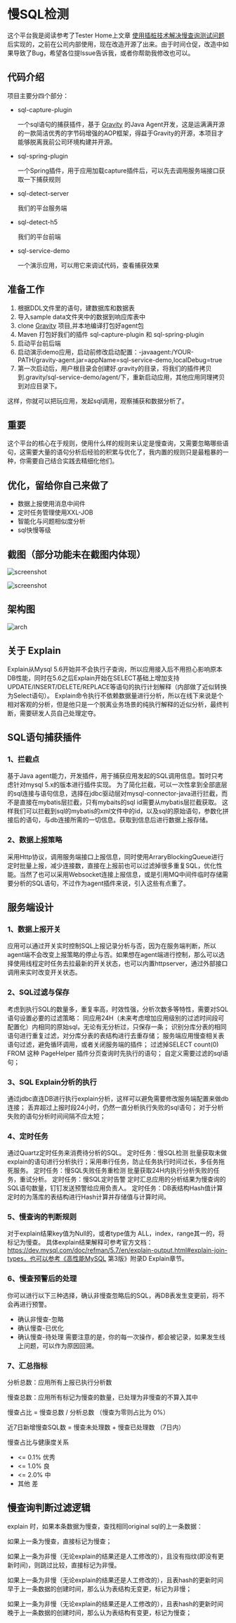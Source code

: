 # 慢SQL检测

这个平台我是阅读参考了Tester Home上文章 [使用插桩技术解决慢查询测试问题](https://testerhome.com/topics/29228) 后实现的，之前在公司内部使用，现在改造开源了出来。由于时间仓促，改造中如果导致了Bug，希望各位提Issue告诉我，或者你帮助我修改也可以。

## 代码介绍
项目主要分四个部分：
- sql-capture-plugin

    一个sql语句的捕获插件，基于 [Gravity](https://github.com/ymm-tech/gravity) 的Java Agent开发，这是运满满开源的一款简洁优秀的字节码增强的AOP框架，得益于Gravity的开源，本项目才能够脱离我前公司环境构建并开源。

- sql-spring-plugin 
    
    一个Spring插件，用于应用加载capture插件后，可以先去调用服务端接口获取一下捕获规则

- sql-detect-server

    我们的平台服务端

- sql-detect-h5

    我们的平台前端

- sql-service-demo
    
    一个演示应用，可以用它来调试代码，查看捕获效果

## 准备工作
1. 根据DDL文件里的语句，建数据库和数据表
2. 导入sample data文件夹中的数据到响应库表中
3. clone [Gravity](https://github.com/ymm-tech/gravity) 项目,并本地编译打包好agent包
4. Maven 打包好我们的插件 sql-capture-plugin 和 sql-spring-plugin
5. 启动平台前后端
6. 启动演示demo应用，启动前修改启动配置：-javaagent:/YOUR-PATH/gravity-agent.jar=appName=sql-service-demo,localDebug=true
7. 第一次启动后，用户根目录会创建好.gravity的目录，将我们的插件拷贝到.gravity/sql-service-demo/agent/下，重新启动应用，其他应用同理拷贝到对应目录下。

这样，你就可以把玩应用，发起sql调用，观察捕获和数据分析了。

## 重要
这个平台的核心在于规则，使用什么样的规则来认定是慢查询，又需要忽略哪些语句，这需要大量的语句分析后经验的积累与优化了，我内置的规则只是最粗暴的一种，你需要自己结合实践去精细化他们。

## 优化，留给你自己来做了
- 数据上报使用消息中间件
- 定时任务管理使用XXL-JOB
- 智能化与问题相似度分析
- sql快慢等级

## 截图（部分功能未在截图内体现）
![screenshot](1.png)

![screenshot](2.png)

## 架构图
![arch](arch.png)

## 关于 Explain
Explain从Mysql 5.6开始并不会执行子查询，所以应用接入后不用担心影响原本DB性能，同时在5.6之后Explain开始在SELECT基础上增加支持 UPDATE/INSERT/DELETE/REPLACE等语句的执行计划解释（内部做了近似转换为Select语句）。
Explain命令执行不依赖数据量进行分析，所以在线下来说是个相对客观的分析，但是他只是一个脱离业务场景的纯执行解释的近似分析，最终判断，需要研发人员自己处理定夺。

## SQL语句捕获插件

### 1、拦截点
基于Java agent能力，开发插件，用于捕获应用发起的SQL调用信息。暂时只考虑针对mysql 5.x的版本进行插件实现。
为了简化拦截，可以一次性拿到全部底层的sql连接与语句信息，选择在jdbc驱动层对mysql-connector-java进行拦截，而不是直接在mybatis层拦截，只有mybaits的sql id需要从mybatis层拦截获取。
这样我们可以拦截到sql的mybatis的xml文件中的id，以及sql的原始语句，参数化拼接后的语句，与db连接所需的一切信息。获取到信息后进行数据上报存储。

### 2、数据上报策略
采用Http协议，调用服务端接口上报信息，同时使用ArraryBlockingQueue进行定时批量上报，减少连接数，直接在上报前也可以过滤掉很多重复SQL，优化性能。当然了也可以采用Websocket连接上报信息，或是引用MQ中间件临时存储需要分析的SQL语句，不过作为agent插件来说，引入这些有点重了。

## 服务端设计

### 1、数据上报开关
应用可以通过开关实时控制SQL上报记录分析与否，因为在服务端判断，所以agent端不会改变上报策略的停止与否。如果想在agent端进行控制，那么可以选择使用线程定时任务去拉最新的开关状态，也可以内置httpserver，通过外部接口调用来实时改变开关状态。
### 2、SQL过滤与保存
考虑到执行SQL的数量多，重复率高，时效性强，分析次数多等特性，需要对SQL语句设置必要的过滤策略：
同应用24H（未来考虑增加应用级别的过滤时间段可配置化）内相同的原始sql，无论有无分析过，只保存一条；
识别分库分表的相同语句进行重复过滤，对分库分表的表结构进行去重存储；
服务端应用慢查相关表语句过滤，避免循环调用，或者关闭服务端的插件；
过滤掉SELECT count(0) FROM 这种 PageHelper 插件分页查询时先执行的语句；
自定义需要过滤的sql语句；
### 3、SQL Explain分析的执行
通过jdbc直连DB进行执行explain分析，这样可以避免需要修改服务端配置来做db连接；
丢弃超过上报时段24小时，仍然一直分析执行失败的sql语句；
对于分析失败的语句分析时间间隔不应太短；
### 4、定时任务
通过Quartz定时任务来消费待分析的SQL。
定时任务：慢SQL检测
批量获取未做explain的语句进行分析执行；采用串行任务，防止任务执行时间过长，多任务拖死服务。
定时任务：慢SQL失败任务重检测
批量获取24H内执行分析失败的任务，重试分析。
定时任务：慢SQL定时告警
定时汇总应用的分析结果为慢查询的SQL语句数量，钉钉发送预警给应用负责人。
定时任务：DB表结构Hash值计算
定时的为落库的表结构进行Hash计算并存储值与计算时间。
### 5、慢查询的判断规则
对于explain结果key值为Null的，或者type值为 ALL，index，range其一的，将标记为慢查。
具体explain结果解释可参考官方文档：https://dev.mysql.com/doc/refman/5.7/en/explain-output.html#explain-join-types，也可以参考《高性能MySQL 第3版》附录D Explain章节。
### 6、慢查预警后的处理
你可以进行以下三种选择，确认非慢查忽略后的SQL，再DB表发生变更前，将不会再进行预警。
- 确认非慢查-忽略 
- 确认慢查-已优化
- 确认慢查-待处理
需要注意的是，你的每一次操作，都会被记录，如果发生线上问题，可以作为原因回溯。
### 7、汇总指标
分析总数：应用所有上报已执行分析数

慢查总数：应用所有标记为慢查的数量，已处理为非慢查的不算入其中

慢查占比 = 慢查总数 / 分析总数 （慢查为零则占比为 0%）

近7日新增慢查SQL数 = 慢查未处理数 + 慢查已处理数 （7日内）

慢查占比与健康度关系
- <= 0.1% 优秀
- <= 1.0% 良
- <= 2.0% 中 
- 其他 差

## 慢查询判断过滤逻辑

explain 时，如果本条数据为慢查，查找相同original sql的上一条数据：

如果上一条为慢查，直接标记为慢查；

如果上一条为非慢（无论explain的结果还是人工修改的），且没有指纹(即没有更新时间)，则跳过比较，直接标记为非慢。

如果上一条为非慢（无论explain的结果还是人工修改的），且表hash的更新时间早于上一条数据的创建时间，那么认为表结构无变更，标记为非慢；

如果上一条为非慢（无论explain的结果还是人工修改的），且表hash的更新时间晚于上一条数据的创建时间，那么认为表结构有变更，标记为慢查；





